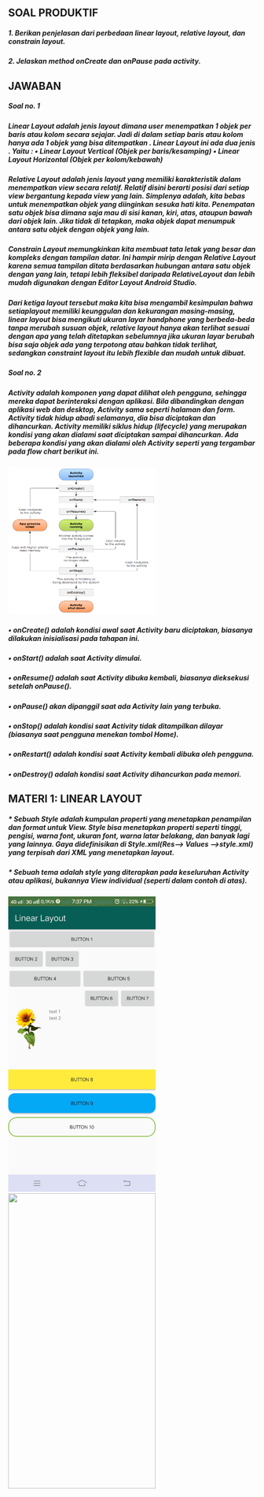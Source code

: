 <h2>SOAL PRODUKTIF</h2>
<h5>1. Berikan penjelasan dari perbedaan linear layout, relative layout, dan constrain layout.</h5>
<h5>2. Jelaskan method onCreate dan onPause pada activity.</h5>

<h2>JAWABAN</h2>
<h5>Soal no. 1</h5>
<h5>
  Linear Layout adalah jenis layout dimana user menempatkan 1 objek per baris atau kolom secara sejajar. Jadi di dalam setiap baris atau kolom hanya ada 1 objek yang bisa ditempatkan . Linear Layout ini ada dua jenis . Yaitu :
•	Linear Layout Vertical (Objek per baris/kesamping) 
•	Linear Layout Horizontal (Objek per kolom/kebawah)

  </h5>
<h5>
  Relative Layout adalah jenis layout yang memiliki karakteristik dalam menempatkan view secara relatif. Relatif disini berarti posisi dari setiap view bergantung kepada view yang lain. Simplenya adalah, kita bebas untuk menempatkan objek yang diinginkan sesuka hati kita. Penempatan satu objek bisa dimana saja mau di sisi kanan, kiri, atas, ataupun bawah dari objek lain. Jika tidak di tetapkan, maka objek dapat menumpuk antara satu objek dengan objek yang lain.
  
  </h5>
<h5>
  Constrain Layout memungkinkan kita membuat tata letak yang besar dan kompleks dengan tampilan datar. Ini hampir mirip dengan Relative Layout karena semua tampilan ditata berdasarkan hubungan antara satu objek dengan yang lain, tetapi lebih fleksibel daripada RelativeLayout dan lebih mudah digunakan dengan Editor Layout Android Studio.
  
  </h5>
<h5>
  Dari ketiga layout tersebut maka kita bisa mengambil kesimpulan bahwa setiaplayout memiliki keunggulan dan kekurangan masing-masing, linear layout bisa mengikuti ukuran layar handphone yang berbeda-beda tanpa merubah susuan objek, relative layout hanya akan terlihat sesuai dengan apa yang telah ditetapkan sebelumnya jika ukuran layar berubah bisa saja objek ada yang terpotong atau bahkan tidak terlihat, sedangkan constraint layout itu lebih flexible dan mudah untuk dibuat.
  
  </h5> 
<h5>Soal no. 2</h5>
<h5>
  Activity adalah komponen yang dapat dilihat oleh pengguna, sehingga mereka dapat berinteraksi dengan aplikasi.
  Bila dibandingkan dengan aplikasi web dan desktop, Activity sama seperti halaman dan form.
  Activity tidak hidup abadi selamanya, dia bisa diciptakan dan dihancurkan.
  Activity memiliki siklus hidup (lifecycle) yang merupakan kondisi yang akan dialami saat diciptakan sampai dihancurkan.
  Ada beberapa kondisi yang akan dialami oleh Activity seperti yang tergambar pada flow chart berikut ini.

  </h5>
  
<img src="siklus-hidup-activity.png" height="300px" width="300px">
  
<h5>•	onCreate() adalah kondisi awal saat Activity baru diciptakan, biasanya dilakukan inisialisasi pada tahapan ini.</h5>  
<h5>•	onStart() adalah saat Activity dimulai.</h5>  
<h5>•	onResume() adalah saat Activity dibuka kembali, biasanya dieksekusi setelah onPause().</h5>  
<h5>•	onPause() akan dipanggil saat ada Activity lain yang terbuka.</h5>  
<h5>•	onStop() adalah kondisi saat Activity tidak ditampilkan dilayar (biasanya saat pengguna menekan tombol Home).</h5>  
<h5>•	onRestart() adalah kondisi saat Activity kembali dibuka oleh pengguna.</h5>  
<h5>•	onDestroy() adalah kondisi saat Activity dihancurkan pada memori.</h5>  
  
 
    

<h2>MATERI 1: LINEAR LAYOUT</h2>

<h5>* Sebuah Style adalah kumpulan properti yang menetapkan penampilan dan format untuk View. 
Style bisa menetapkan properti seperti tinggi, pengisi, warna font, ukuran font, warna latar belakang, 
dan banyak lagi yang lainnya. Gaya didefinisikan di Style.xml(Res--> Values -->style.xml) yang terpisah dari XML yang menetapkan layout.</h5>
<h5>* Sebuah tema adalah style yang diterapkan pada keseluruhan Activity atau aplikasi, bukannya View individual (seperti dalam contoh di atas).</h5>
<img src="1.jpg" height="600px" width="300px">
<img src="2.jpg" height="600px" width="300px">
